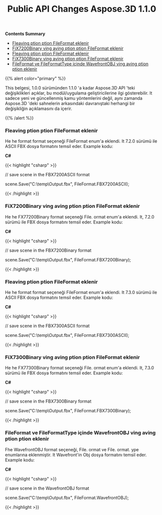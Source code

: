 ﻿---
title: Public API Changes Aspose.3D 1.1.0
type: docs
weight: 60
url: /tr/net/public-api-changes-in-aspose-3d-1-1-0/
---
**Contents Summary**

- [Fleaving ption ption FileFormat eklenir](#PublicAPIChangesinAspose.3D1.1.0-FBX7200ASCIISavingOptionisaddedintheFileFormat)
- [FiX7200Binary ving aving ption ption FileFormat eklenir](#PublicAPIChangesinAspose.3D1.1.0-FBX7200BinarySavingOptionisaddedintheFileFormat)
- [Fleaving ption ption FileFormat eklenir](#PublicAPIChangesinAspose.3D1.1.0-FBX7300ASCIISavingOptionisaddedintheFileFormat)
- [FiX7300Binary ving aving ption ption FileFormat eklenir](#PublicAPIChangesinAspose.3D1.1.0-FBX7300BinarySavingOptionisaddedintheFileFormat)
- [FileFormat ve FileFormatType içinde WavefrontOBJ ving aving ption ption eklenir](#PublicAPIChangesinAspose.3D1.1.0-WavefrontOBJSavingOptionisaddedintheFileFormatandFileFormatType)

{{% alert color="primary" %}} 

This belgesi, 1.0.0 sürümünden 1.1.0 'a kadar Aspose.3D API 'teki değişiklikleri açıklar, bu modül/uygulama geliştiricilerine ilgi gösterebilir. It sadece yeni ve güncellenmiş kamu yöntemlerini değil, aynı zamanda Aspose.3D 'deki sahnelerin arkasındaki davranıştaki herhangi bir değişikliğin açıklamasını da içerir.

{{% /alert %}} 
### **Fleaving ption ption FileFormat eklenir**
He he format format seçeneği FileFormat enum'a eklendi. It 7.2.0 sürümü ile ASCII FBX dosya formatını temsil eder. Example kodu:

**C#**

{{< highlight "csharp" >}}

 // save scene in the FBX7200ASCII format

scene.Save("C:\\temp\\Output.fbx", FileFormat.FBX7200ASCII);

{{< /highlight >}}

### **FiX7200Binary ving aving ption ption FileFormat eklenir**
He he FX77200Binary format seçeneği File. ormat enum'a eklendi. It, 7.2.0 sürümü ile FBX dosya formatını temsil eder. Example kodu:

**C#**

{{< highlight "csharp" >}}

 // save scene in the FBX7200Binary format

scene.Save("C:\\temp\\Output.fbx", FileFormat.FBX7200Binary);

{{< /highlight >}}

### **Fleaving ption ption FileFormat eklenir**
He he format format seçeneği FileFormat enum'a eklendi. It 7.3.0 sürümü ile ASCII FBX dosya formatını temsil eder. Example kodu:

**C#**

{{< highlight "csharp" >}}

 // save scene in the FBX7300ASCII format

scene.Save("C:\\temp\\Output.fbx", FileFormat.FBX7300ASCII);

{{< /highlight >}}

### **FiX7300Binary ving aving ption ption FileFormat eklenir**
He he FX77300Binary format seçeneği File. ormat enum'a eklendi. It, 7.3.0 sürümü ile FBX dosya formatını temsil eder. Example kodu:

**C#**

{{< highlight "csharp" >}}

 // save scene in the FBX7300Binary format

scene.Save("C:\\temp\\Output.fbx", FileFormat.FBX7300Binary);

{{< /highlight >}}

### **FileFormat ve FileFormatType içinde WavefrontOBJ ving aving ption ption eklenir**
Fhe WavefrontOBJ format seçeneği, File. ormat ve File. ormat. ype enumlarına eklenmiştir. It Wavefront'in Obj dosya formatını temsil eder. Example kodu:

**C#**

{{< highlight "csharp" >}}

 // save scene in the WavefrontOBJ format

scene.Save("C:\\temp\\Output.fbx", FileFormat.WavefrontOBJ);

{{< /highlight >}}

